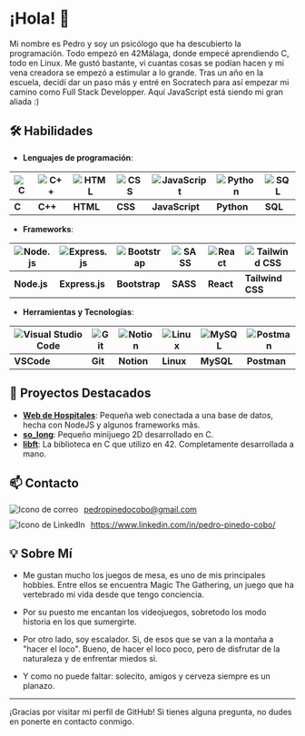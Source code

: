 # ¡Hola! 👋

Mi nombre es Pedro y soy un psicólogo que ha descubierto la programación. Todo empezó en 42Málaga, donde empecé aprendiendo C, todo en Linux. Me gustó bastante, vi cuantas cosas se podían hacen y mi vena creadora se empezó a estimular a lo grande. Tras un año en la escuela, decidí dar un paso más y entré en Socratech para así empezar mi camino como Full Stack Developper. Aquí JavaScript está siendo mi gran aliada :) 

## 🛠 Habilidades

- **Lenguajes de programación**:

| ![C](https://skillicons.dev/icons?i=c) | ![C++](https://skillicons.dev/icons?i=cpp) | ![HTML](https://skillicons.dev/icons?i=html) | ![CSS](https://skillicons.dev/icons?i=css) | ![JavaScript](https://skillicons.dev/icons?i=javascript) | ![Python](https://skillicons.dev/icons?i=python) | ![SQL](https://skillicons.dev/icons?i=mysql) |
| -------------------------------------- | ------------------------------------------ | ------------------------------------------ | ---------------------------------------- | -------------------------------------------------------- | ------------------------------------------------ | ------------------------------------------- |
| **C**                                  | **C++**                                    | **HTML**                                   | **CSS**                                  | **JavaScript**                                            | **Python**                                       | **SQL**                                     |


- **Frameworks**:

| ![Node.js](https://skillicons.dev/icons?i=nodejs) | ![Express.js](https://skillicons.dev/icons?i=express) | ![Bootstrap](https://skillicons.dev/icons?i=bootstrap) | ![SASS](https://skillicons.dev/icons?i=sass) | ![React](https://skillicons.dev/icons?i=react) | ![Tailwind CSS](https://skillicons.dev/icons?i=tailwind) |
| ------------------------------------------------- | ----------------------------------------------------- | ----------------------------------------------------- | ------------------------------------------- | --------------------------------------------- | ------------------------------------------------------- |
| **Node.js**                                       | **Express.js**                                        | **Bootstrap**                                         | **SASS**                                    | **React**                                     | **Tailwind CSS**                                        |
- **Herramientas y Tecnologías**:


| ![Visual Studio Code](https://skillicons.dev/icons?i=vscode) | ![Git](https://skillicons.dev/icons?i=git) | ![Notion](https://skillicons.dev/icons?i=notion) | ![Linux](https://skillicons.dev/icons?i=linux) | ![MySQL](https://skillicons.dev/icons?i=mysql) | ![Postman](https://skillicons.dev/icons?i=postman) |
| ------------------------------------------------------------ | ----------------------------------------- | ---------------------------------------------- | ------------------------------------------ | --------------------------------------------- | ----------------------------------------------- |
| **VSCode**                                                   | **Git**                                   | **Notion**                                    | **Linux**                                   | **MySQL**                                    | **Postman**                                    |


## 🚀 Proyectos Destacados

- **[Web de Hospitales](https://github.com/pepinedo/Proyecto-mitad-de-bootcamp-Socratech)**: Pequeña web conectada a una base de datos, hecha con NodeJS y algunos frameworks más.
- **[so_long](https://github.com/pepinedo/so_long)**: Pequeño minijuego 2D desarrollado en C.
- **[libft](https://github.com/pepinedo/Libft)**: La biblioteca en C que utilizo en 42. Completamente desarrollada a mano.

## 📫 Contacto

<div style="display: flex; align-items: center; margin-bottom: 10px;">
    <img src="https://skillicons.dev/icons?i=gmail" alt="Icono de correo" style="margin-right: 10px;">
    <a href="mailto:pedropinedocobo@gmail.com" target="_blank">pedropinedocobo@gmail.com</a>
</div>

<div style="display: flex; align-items: center;">
    <img src="https://skillicons.dev/icons?i=linkedin" alt="Icono de LinkedIn" style="margin-right: 10px;">
    <a href="https://www.linkedin.com/in/pedro-pinedo-cobo/" target="_blank">https://www.linkedin.com/in/pedro-pinedo-cobo/</a>
</div>


## 💡 Sobre Mí

- Me gustan mucho los juegos de mesa, es uno de mis principales hobbies. Entre ellos se encuentra Magic The Gathering, un juego que ha vertebrado mi vida desde que tengo conciencia.

- Por su puesto me encantan los videojuegos, sobretodo los modo historia en los que sumergirte.

- Por otro lado, soy escalador. Si, de esos que se van a la montaña a "hacer el loco". Bueno, de hacer el loco poco, pero de disfrutar de la naturaleza y de enfrentar miedos si.

- Y como no puede faltar: solecito, amigos y cerveza siempre es un planazo.


---

¡Gracias por visitar mi perfil de GitHub! Si tienes alguna pregunta, no dudes en ponerte en contacto conmigo.
